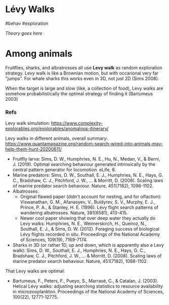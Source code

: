 # Lévy Walks

#behav #exploration

_Theory goes here_

# Among animals

Fruitflies, sharks, and albratrosses all use **Levy walk** as random exploration strategy. Levy walk is like a Brownian motion, but with occarional very far "jumps". For whale sharks this works even in 3D, not just 2D (Sims 2008).

When the target is large and slow (like, a collection of food), Levy walks are somehow probabilistically the optimal strategy of finding it (Bartumeus 2003)

### Refs

Levy walk simulation:
https://www.complexity-explorables.org/explorables/anomalous-itinerary/

Levy walks in different animals, overall summary:
https://www.quantamagazine.org/random-search-wired-into-animals-may-help-them-hunt-20200611/

* Fruitfly larva: Sims, D. W., Humphries, N. E., Hu, N., Medan, V., & Berni, J. (2019). Optimal searching behaviour generated intrinsically by the central pattern generator for locomotion. eLife, 8.
* Marine predators: Sims, D. W., Southall, E. J., Humphries, N. E., Hays, G. C., Bradshaw, C. J., Pitchford, J. W., ... & Morritt, D. (2008). Scaling laws of marine predator search behaviour. Nature, 451(7182), 1098-1102.
* Albatrosses: 
    * Original flawed paper (didn't account for nesting, and for olfaction): Viswanathan, G. M., Afanasyev, V., Buldyrev, S. V., Murphy, E. J., Prince, P. A., & Stanley, H. E. (1996). Lévy flight search patterns of wandering albatrosses. Nature, 381(6581), 413-415.
    * Newer cool paper showing that over deep water they actually do Levy walks: Humphries, N. E., Weimerskirch, H., Queiroz, N., Southall, E. J., & Sims, D. W. (2012). Foraging success of biological Lévy flights recorded in situ. Proceedings of the National Academy of Sciences, 109(19), 7169-7174.
* Sharks in 3D (or rather 1D, up and down, which is apparently also a Levy walk): Sims, D. W., Southall, E. J., Humphries, N. E., Hays, G. C., Bradshaw, C. J., Pitchford, J. W., ... & Morritt, D. (2008). Scaling laws of marine predator search behaviour. Nature, 451(7182), 1098-1102.

That Levy walks are optimal:
* Bartumeus, F., Peters, F., Pueyo, S., Marrasé, C., & Catalan, J. (2003). Helical Lévy walks: adjusting searching statistics to resource availability in microzooplankton. Proceedings of the National Academy of Sciences, 100(22), 12771-12775.